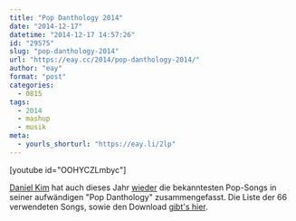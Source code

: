 ```yaml
---
title: "Pop Danthology 2014"
date: "2014-12-17"
datetime: "2014-12-17 14:57:26"
id: "29575"
slug: "pop-danthology-2014"
url: "https://eay.cc/2014/pop-danthology-2014/"
author: "eay"
format: "post"
categories:
  - 0815
tags:
  - 2014
  - mashup
  - musik
meta:
  - yourls_shorturl: "https://eay.li/2lp"
---
```


\[youtube id="OOHYCZLmbyc"\]

[Daniel Kim](http://canadankim.com/) hat auch dieses Jahr [wieder](//eay.cc/2013/pop-danthology-2013/) die bekanntesten Pop-Songs in seiner aufwändigen "Pop Danthology" zusammengefasst. Die Liste der 66 verwendeten Songs, sowie den Download [gibt's hier](http://danielkim.mixedinkey.com/).
